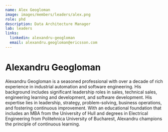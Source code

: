 ```yaml
---
name: Alex Geogloman
image: images/members/leaders/alex.png
role: phd
description: Data Architecture Manager
lab: leaders
links:
  linkedin: alexandru-geogloman
  email: alexandru.geogloman@ericsson.com
---
```


# Alexandru Geogloman

Alexandru Geogloman is a seasoned professional with over a decade of rich experience in industrial automation and software engineering. His background includes significant leadership roles in sales, technical sales, engineering learning and development, and software development. His expertise lies in leadership, strategy, problem-solving, business operations, and fostering continuous improvement. With an educational foundation that includes an MBA from the University of Hull and degrees in Electrical Engineering from Politehnica University of Bucharest, Alexandru champions the principle of continuous learning.

